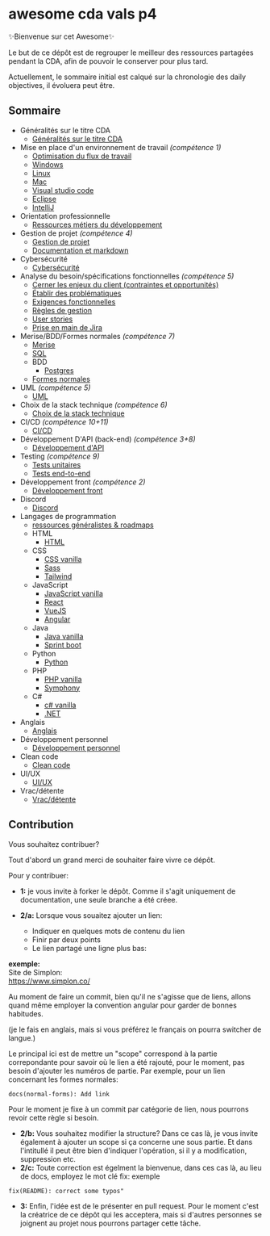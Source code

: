 # awesome cda vals p4

✨Bienvenue sur cet Awesome✨

Le but de ce dépôt est de regrouper le meilleur des ressources partagées pendant la CDA, afin de pouvoir le conserver pour plus tard.

Actuellement, le sommaire initial est calqué sur la chronologie des daily objectives, il évoluera peut être.

## Sommaire
- Généralités sur le titre CDA
    - [Généralités sur le titre CDA](./00-title-generalities/00-01-title-generalities.md)
- Mise en place d'un environnement de travail *(compétence 1)*
    - [Optimisation du flux de travail](./01-work-environment/01-00-optimisation.md)
    - [Windows](./01-work-environment/01-01-windows.md)
    - [Linux](./01-work-environment/01-02-linux.md)
    - [Mac](./01-work-environment/01-03-mac.md)
    - [Visual studio code](./01-work-environment/01-04-vscode.md)
    - [Eclipse](./01-work-environment/01-05-eclipse.md)
    - [IntelliJ](./01-work-environment/01-06-intellij.md)
- Orientation professionnelle
    - [Ressources métiers du développement](./02-career-guidance/02-01-dev-occupations.md)
- Gestion de projet *(compétence 4)*
    - [Gestion de projet](./03-project-management/03-01-project-management.md)
    - [Documentation et markdown](./03-project-management/03-02-documentation-markdown.md)
- Cybersécurité
    - [Cybersécurité](./04-cybersecurity/04-01-cybersecurity.md)
- Analyse du besoin/spécifications fonctionnelles *(compétence 5)*
    - [Cerner les enjeux du client (contraintes et opportunités)](./05-needs-functionnal-specifications/05-01-client-issues.md)
    - [Établir des problématiques](./05-needs-functionnal-specifications/05-02-problematic.md)
    - [Exigences fonctionnelles](./05-needs-functionnal-specifications/05-03-functionnal-requirements.md)
    - [Règles de gestion](./05-needs-functionnal-specifications/05-04-management-rules.md)
    - [User stories](./05-needs-functionnal-specifications/05-05-user-stories.md)
    - [Prise en main de Jira](./05-needs-functionnal-specifications/05-06-jira.md)
- Merise/BDD/Formes normales *(compétence 7)*
    - [Merise](./06-merise-ddb-normal-forms/06-01-merise.md)
    - [SQL](./06-merise-ddb-normal-forms/06-02-sql.md)
    - BDD
        - [Postgres](./06-merise-ddb-normal-forms/06-03-ddb.md/postgres.md)
    - [Formes normales](./06-merise-ddb-normal-forms/06-04-normal-forms.md)
- UML *(compétence 5)*
    - [UML](./07-uml/07-01-uml.md)
- Choix de la stack technique *(compétence 6)*
    - [Choix de la stack technique](./08-technical-stack/08-01-technical-stack.md)
- CI/CD *(compétence 10+11)*
    - [CI/CD](./09-ci-cd/09-01-ci-cd.md)
- Développement D'API (back-end) *(compétence 3+8)*
    - [Développement d'API](./10-api-development/10-01-api-development.md)
- Testing *(compétence 9)*
    - [Tests unitaires](./11-testing/11-01-unit-test.md)
    - [Tests end-to-end](./11-testing/11-02-e-2-e-test.md)
- Développement front *(compétence 2)*
    - [Développement front](./12-front-dev/12-01-front-dev.md)
- Discord
    - [Discord](./13-discord/13-01-discord.md)
- Langages de programmation
    - [ressources généralistes & roadmaps](./14-progamming-languages/14-01-generalist-roadmap.md)
    - HTML
        - [HTML](./14-progamming-languages/14-02-html/13-02-01-html-bases.md)
    - CSS
        - [CSS vanilla](./14-progamming-languages/14-03-css/13-03-01-css-vanilla.md)
        - [Sass](./14-progamming-languages/14-03-css/13-03-02-sass.md)
        - [Tailwind](./14-progamming-languages/14-03-css/13-03-03-tailwind.md)
    - JavaScript
        - [JavaScript vanilla](./14-progamming-languages/14-04-js/13-04-01-js-vanilla.md)
        - [React](./14-progamming-languages/14-04-js/13-04-02-react.md)
        - [VueJS](./14-progamming-languages/14-04-js/13-04-03-vuejs.md)
        - [Angular](./14-progamming-languages/14-04-js/13-04-04-angular.md)
    - Java
        - [Java vanilla](./14-progamming-languages/14-05-java/13-05-01-java-vanilla.md)
        - [Sprint boot](./14-progamming-languages/14-05-java/13-05-02-spring-boot.md)
    - Python
        - [Python](./14-progamming-languages/14-06-python/13-06-01-python.md)
    - PHP
        - [PHP vanilla](./14-progamming-languages/14-07-php/13-07-01-php-vanilla.md)
        - [Symphony](./14-progamming-languages/14-07-php/14-07-02-symphony.md)
    - C#
        - [c# vanilla](./14-progamming-languages/14-08-c#/13-08-01-c#-vanilla.md)
        - [.NET](./14-progamming-languages/14-08-c#/13-08-02-dotnet.md)
- Anglais
    - [Anglais](./15-english/15-01-english.md)
- Développement personnel
    - [Développement personnel](./16-personnal-development/16-01-personnal-development.md)
- Clean code
    - [Clean code](./17-clean-code/17-01-clean-code.md)
- UI/UX
    - [UI/UX](./18-ui-ux/18-01-ui-ux.md)
- Vrac/détente
    - [Vrac/détente](./19-miscellaneous-recreation/19-01-miscellaneous-recreation.md)

## Contribution

Vous souhaitez contribuer?

Tout d'abord un grand merci de souhaiter faire vivre ce dépôt.

Pour y contribuer:
- **1:** je vous invite à forker le dépôt. Comme il s'agit uniquement de documentation, une seule branche a été créee.

- **2/a:** Lorsque vous souaitez ajouter un lien:
    - Indiquer en quelques mots de contenu du lien
    - Finir par deux points
    - Le lien partagé une ligne plus bas:

**exemple:**\
Site de Simplon:\
https://www.simplon.co/

Au moment de faire un commit, bien qu'il ne s'agisse que de liens, allons quand même employer la convention angular pour garder de bonnes habitudes.

(je le fais en anglais, mais si vous préférez le français on pourra switcher de langue.)

Le principal ici est de mettre un "scope" correspond à la partie correpondante pour savoir où le lien a été rajouté, pour le moment, pas besoin d'ajouter les numéros de partie. Par exemple, pour un lien concernant les formes normales:
```
docs(normal-forms): Add link
```
Pour le moment je fixe à un commit par catégorie de lien, nous pourrons revoir cette règle si besoin.
- **2/b:** Vous souhaitez modifier la structure? Dans ce cas là, je vous invite également à ajouter un scope si ça concerne une sous partie. Et dans l'intitullé il peut être bien d'indiquer l'opération, si il y a modification, suppression etc.
- **2/c:** Toute correction est égelment la bienvenue, dans ces cas là, au lieu de docs, employez le mot clé fix:
exemple
```
fix(README): correct some typos"
```

- **3:** Enfin, l'idée est de le présenter en pull request. Pour le moment c'est la créatrice de ce dépôt qui les acceptera, mais si d'autres personnes se joignent au projet nous pourrons partager cette tâche.



